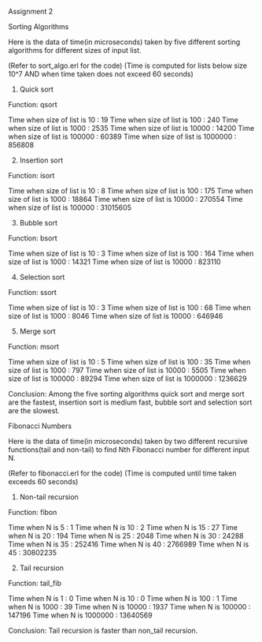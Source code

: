
 Assignment 2

Sorting Algorithms

Here is the data of time(in microseconds) taken by five different sorting algorithms for different sizes of input list.

(Refer to sort_algo.erl for the code)
(Time is computed for lists below size 10^7 AND when time taken does not exceed 60 seconds)

1) Quick sort 
  
Function: qsort

Time when size of list is 10 : 19
Time when size of list is 100 : 240
Time when size of list is 1000 : 2535
Time when size of list is 10000 : 14200
Time when size of list is 100000 : 60389
Time when size of list is 1000000 : 856808

2) Insertion sort

Function: isort

Time when size of list is 10 : 8
Time when size of list is 100 : 175
Time when size of list is 1000 : 18864
Time when size of list is 10000 : 270554
Time when size of list is 100000 : 31015605

3) Bubble sort

Function: bsort

Time when size of list is 10 : 3
Time when size of list is 100 : 164
Time when size of list is 1000 : 14321
Time when size of list is 10000 : 823110

4) Selection sort

Function: ssort

Time when size of list is 10 : 3
Time when size of list is 100 : 68
Time when size of list is 1000 : 8046
Time when size of list is 10000 : 646946

5) Merge sort

Function: msort

Time when size of list is 10 : 5
Time when size of list is 100 : 35
Time when size of list is 1000 : 797
Time when size of list is 10000 : 5505
Time when size of list is 100000 : 89294
Time when size of list is 1000000 : 1236629

Conclusion: Among the five sorting algorithms quick sort and merge sort are the fastest, insertion sort is medium fast, bubble sort and selection sort are the slowest.


Fibonacci Numbers

Here is the data of time(in microseconds) taken by two different recursive functions(tail and non-tail) to find Nth Fibonacci number for different input N.

(Refer to fibonacci.erl for the code)
(Time is computed until time taken exceeds 60 seconds)

1) Non-tail recursion
  
Function: fibon

Time when N is 5 : 1
Time when N is 10 : 2
Time when N is 15 : 27
Time when N is 20 : 194
Time when N is 25 : 2048
Time when N is 30 : 24288
Time when N is 35 : 252416
Time when N is 40 : 2766989
Time when N is 45 : 30802235


2) Tail recursion
  
Function: tail_fib

Time when N is 1 : 0
Time when N is 10 : 0
Time when N is 100 : 1
Time when N is 1000 : 39
Time when N is 10000 : 1937
Time when N is 100000 : 147196
Time when N is 1000000 : 13640569

Conclusion: Tail recursion is faster than non_tail recursion.






